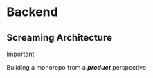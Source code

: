 # Backend

## Screaming Architecture

> [!IMPORTANT]  
> Building a monorepo from a _**product**_ perspective


